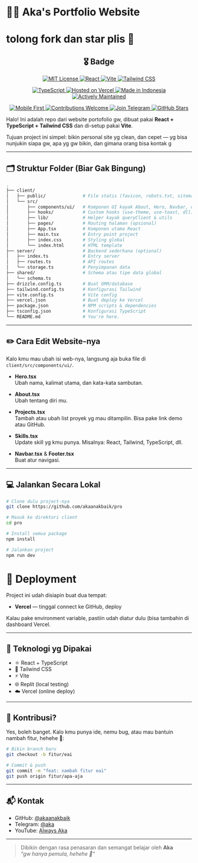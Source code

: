 # 🧑‍💻 Aka's Portfolio Website

# tolong fork dan star plis 🥹

<h2 align="center">🎖️ Badge</h2>
<p align="center">
  <a href="LICENSE">
    <img alt="MIT License" src="https://img.shields.io/badge/License-MIT-yellow.svg" />
  </a>
  <a href="https://reactjs.org/">
    <img alt="React" src="https://img.shields.io/badge/React-18-blue.svg?logo=react&logoColor=white" />
  </a>
  <a href="https://vitejs.dev/">
    <img alt="Vite" src="https://img.shields.io/badge/Vite-NextGen-blueviolet.svg?logo=vite&logoColor=white" />
  </a>
  <a href="https://tailwindcss.com/">
    <img alt="Tailwind CSS" src="https://img.shields.io/badge/TailwindCSS-3.x-38bdf8.svg?logo=tailwindcss&logoColor=white" />
  </a>
</p>

<p align="center">
  <a href="https://www.typescriptlang.org/">
    <img alt="TypeScript" src="https://img.shields.io/badge/TypeScript-Strict-blue.svg?logo=typescript&logoColor=white" />
  </a>
  <a href="https://vercel.com">
    <img alt="Hosted on Vercel" src="https://img.shields.io/badge/Hosted-Vercel-black?logo=vercel&logoColor=white" />
  </a>
  <a href="https://github.com/akaanakbaik">
    <img alt="Made in Indonesia" src="https://img.shields.io/badge/Made%20with%20❤️-Indonesia-red.svg?logo=opensourceinitiative" />
  </a>
  <a href="https://github.com/akaanakbaik/pro/commits/main">
    <img alt="Actively Maintained" src="https://img.shields.io/badge/Status-Actively%20Maintained-brightgreen.svg?logo=github" />
  </a>
</p>

<p align="center">
  <a href="https://github.com/akaanakbaik/pro">
    <img alt="Mobile First" src="https://img.shields.io/badge/Design-Mobile%20First-important?logo=css3&logoColor=white" />
  </a>
  <a href="CONTRIBUTING.md">
    <img alt="Contributions Welcome" src="https://img.shields.io/badge/Contributions-Welcome-blueviolet?logo=git&logoColor=white" />
  </a>
  <a href="https://t.me/aka">
    <img alt="Join Telegram" src="https://img.shields.io/badge/Telegram-Join-blue.svg?logo=telegram" />
  </a>
  <a href="https://github.com/akaanakbaik/pro/stargazers">
    <img alt="GitHub Stars" src="https://img.shields.io/github/stars/akaanakbaik/pro?style=social" />
  </a>
</p>

Halo! Ini adalah repo dari website portofolio gw, dibuat pakai **React + TypeScript + Tailwind CSS** dan di-setup pakai **Vite**.  

Tujuan project ini simpel: bikin personal site yg clean, dan cepet — yg bisa nunjukin siapa gw, apa yg gw bikin, dan gimana orang bisa kontak g

---

## 🗂 Struktur Folder (Biar Gak Bingung)

```bash
.
├── client/
│   ├── public/              # File statis (favicon, robots.txt, sitemap)
│   └── src/
│       ├── components/ui/   # Komponen UI kayak About, Hero, Navbar, dsb
│       ├── hooks/           # Custom hooks (use-theme, use-toast, dll)
│       ├── lib/             # Helper kayak queryClient & utils
│       ├── pages/           # Routing halaman (opsional)
│       ├── App.tsx          # Komponen utama React
│       ├── main.tsx         # Entry point project
│       ├── index.css        # Styling global
│       └── index.html       # HTML template
├── server/                  # Backend sederhana (optional)
│   ├── index.ts             # Entry server
│   ├── routes.ts            # API routes
│   └── storage.ts           # Penyimpanan data
├── shared/                  # Schema atau tipe data global
│   └── schema.ts
├── drizzle.config.ts        # Buat ORM/database
├── tailwind.config.ts       # Konfigurasi Tailwind
├── vite.config.ts           # Vite config
├── vercel.json              # Buat deploy ke Vercel
├── package.json             # NPM scripts & dependencies
├── tsconfig.json            # Konfigurasi TypeScript
└── README.md                # You're here.
```

---

## ✏️ Cara Edit Website-nya

Kalo kmu mau ubah isi web-nya, langsung aja buka file di `client/src/components/ui/`.

- **Hero.tsx**  
  Ubah nama, kalimat utama, dan kata-kata sambutan.

- **About.tsx**  
  Ubah tentang diri mu.

- **Projects.tsx**  
  Tambah atau ubah list proyek yg mau ditampilin. Bisa pake link demo atau GitHub.

- **Skills.tsx**  
  Update skill yg kmu punya. Misalnya: React, Tailwind, TypeScript, dll.

- **Navbar.tsx** & **Footer.tsx**  
  Buat atur navigasi.

---

## 💻 Jalankan Secara Lokal

```bash
# Clone dulu project-nya
git clone https://github.com/akaanakbaik/pro

# Masuk ke direktori client
cd pro

# Install semua package
npm install

# Jalankan project
npm run dev
```

# 🚀 Deployment

Project ini udah disiapin buat dua tempat:

- **Vercel** — tinggal connect ke GitHub, deploy

Kalau pake environment variable, pastiin udah diatur dulu (bisa tambahin di dashboard Vercel. 

---

## 🧰 Teknologi yg Dipakai

- ⚛️ React + TypeScript
- 🎨 Tailwind CSS
- ⚡ Vite
- 🌐 Replit (local testing)
- ☁️ Vercel (online deploy)

---

## 🤝 Kontribusi?

Yes, boleh banget. Kalo kmu punya ide, nemu bug, atau mau bantuin nambah fitur, hehehe 🗿:

```bash
# Bikin branch baru
git checkout -b fitur/eai

# Commit & push
git commit -m "feat: nambah fitur eai"
git push origin fitur/apa-aja
```

---

## 📬 Kontak

- GitHub: [@akaanakbaik](https://github.com/akaanakbaik)
- Telegram: [@aka](https://t.me/aka)
- YouTube: [Always Aka](https://www.youtube.com/@always-aka)

---

> Dibikin dengan rasa penasaran dan semangat belajar oleh **Aka**  
> _"gw hanya pemula, hehehe 🗿"_
